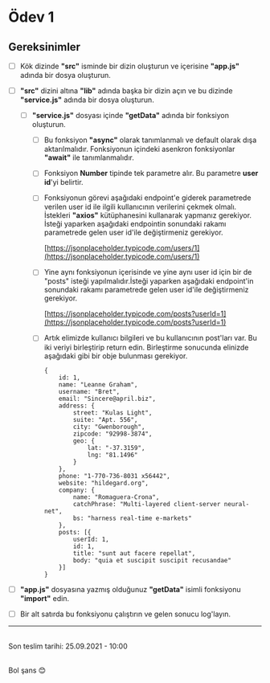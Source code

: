 # Ödev 1

## Gereksinimler
- [ ] Kök dizinde **"src"** isminde bir dizin oluşturun ve içerisine **"app.js"** adında bir dosya oluşturun.
  
- [ ] **"src"** dizini altına **"lib"** adında başka bir dizin açın ve bu dizinde **"service.js"** adında bir dosya oluşturun.
  - [ ] **"service.js"** dosyası içinde **"getData"** adında bir fonksiyon oluşturun.
    - [ ] Bu fonksiyon **"async"** olarak tanımlanmalı ve default olarak dışa aktarılmalıdır. Fonksiyonun içindeki asenkron fonksiyonlar **"await"** ile tanımlanmalıdır.
    - [ ] Fonksiyon **Number** tipinde tek parametre alır. Bu parametre **user id**'yi belirtir.
    - [ ] Fonksiyonun görevi aşağıdaki endpoint'e giderek parametrede verilen user id ile ilgili kullanıcının verilerini çekmek olmalı. İstekleri **"axios"** kütüphanesini kullanarak yapmanız gerekiyor. İsteği yaparken aşağıdaki endpointin sonundaki rakamı parametrede gelen user id'ile değiştirmeniz gerekiyor.

		 [https://jsonplaceholder.typicode.com/users/1](https://jsonplaceholder.typicode.com/users/1)

	- [ ] Yine aynı fonksiyonun içerisinde ve yine aynı user id için bir de "posts" isteği yapılmalıdır.İsteği yaparken aşağıdaki endpoint'in sonundaki rakamı parametrede gelen user id'ile değiştirmeniz gerekiyor.

		[https://jsonplaceholder.typicode.com/posts?userId=1](https://jsonplaceholder.typicode.com/posts?userId=1)

	- [ ] Artık elimizde kullanıcı bilgileri ve bu kullanıcının post'ları var. Bu iki veriyi birleştirip return edin. Birleştirme sonucunda elinizde aşağıdaki gibi bir obje bulunması gerekiyor.

		```
		{
			id: 1,
			name: "Leanne Graham",
			username: "Bret",
			email: "Sincere@april.biz",
			address: {
				street: "Kulas Light",
				suite: "Apt. 556",
				city: "Gwenborough",
				zipcode: "92998-3874",
				geo: {
					lat: "-37.3159",
					lng: "81.1496"
				}
			},
			phone: "1-770-736-8031 x56442",
			website: "hildegard.org",
			company: {
				name: "Romaguera-Crona",
				catchPhrase: "Multi-layered client-server neural-net",
				bs: "harness real-time e-markets"
			},
			posts: [{
				userId: 1,
				id: 1,
				title: "sunt aut facere repellat",
				body: "quia et suscipit suscipit recusandae"
			}]
		}
		```


- [ ] **"app.js"** dosyasına yazmış olduğunuz **"getData"** isimli fonksiyonu **"import"** edin.
- [ ] Bir alt satırda bu fonksiyonu çalıştırın ve gelen sonucu log'layın.


----


\
Son teslim tarihi: 25.09.2021 - 10:00

\
Bol şans :blush:
